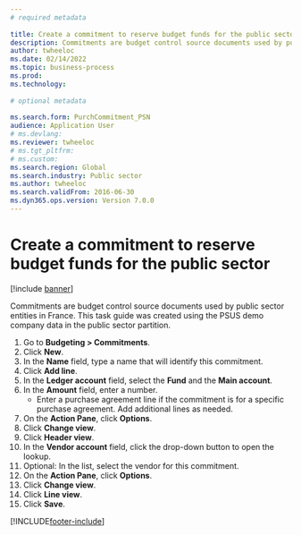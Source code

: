 ```yaml
--- 
# required metadata 
 
title: Create a commitment to reserve budget funds for the public sector
description: Commitments are budget control source documents used by public sector entities in France. 
author: twheeloc
ms.date: 02/14/2022
ms.topic: business-process 
ms.prod:  
ms.technology:  
 
# optional metadata 
 
ms.search.form: PurchCommitment_PSN   
audience: Application User 
# ms.devlang:  
ms.reviewer: twheeloc
# ms.tgt_pltfrm:  
# ms.custom:  
ms.search.region: Global
ms.search.industry: Public sector
ms.author: twheeloc
ms.search.validFrom: 2016-06-30 
ms.dyn365.ops.version: Version 7.0.0 
---
```

# Create a commitment to reserve budget funds for the public sector

[!include [banner](../../includes/banner.md)]

Commitments are budget control source documents used by public sector entities in France. This task guide was created using the PSUS demo company data in the public sector partition.

1. Go to **Budgeting > Commitments**.
2. Click **New**.
3. In the **Name** field, type a name that will identify this commitment.
4. Click **Add line**.
5. In the **Ledger account** field, select the **Fund** and the **Main account**.
6. In the **Amount** field, enter a number.
    * Enter a purchase agreement line if the commitment is for a specific purchase agreement. Add additional lines as needed.  
7. On the **Action Pane**, click **Options**.
8. Click **Change view**.
9. Click **Header view**.
10. In the **Vendor account** field, click the drop-down button to open the lookup.
11. Optional: In the list, select the vendor for this commitment.
12. On the **Action Pane**, click **Options**.
13. Click **Change view**.
14. Click **Line view**.
15. Click **Save**.



[!INCLUDE[footer-include](../../../includes/footer-banner.md)]
